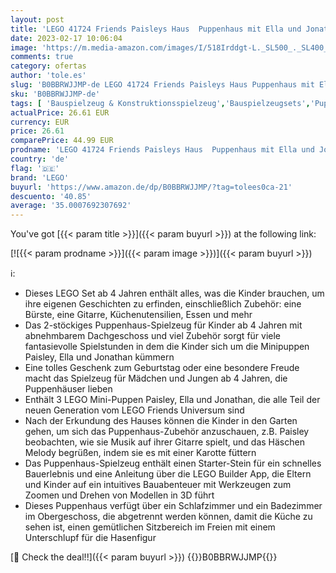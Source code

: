 ```yaml
---
layout: post
title: 'LEGO 41724 Friends Paisleys Haus  Puppenhaus mit Ella und Jonathan Mini-Puppen der Charaktere 2023 als Zubehör  Spielzeug für Mädchen und Jungen ab 4 Jahren'
date: 2023-02-17 10:06:04
image: 'https://m.media-amazon.com/images/I/518Irddgt-L._SL500_._SL400_.jpg'
comments: true
category: ofertas
author: 'tole.es'
slug: 'B0BBRWJJMP-de LEGO 41724 Friends Paisleys Haus Puppenhaus mit Ella und...'
sku: 'B0BBRWJJMP-de'
tags: [ 'Bauspielzeug & Konstruktionsspielzeug','Bauspielzeugsets','Puppen & Zubehör','Puppenhäuser','Spielzeug','lego','🇩🇪', ]
actualPrice: 26.61 EUR
currency: EUR
price: 26.61
comparePrice: 44.99 EUR
prodname: 'LEGO 41724 Friends Paisleys Haus  Puppenhaus mit Ella und Jonathan Mini-Puppen der Charaktere 2023 als Zubehör  Spielzeug für Mädchen und Jungen ab 4 Jahren'
country: 'de'
flag: '🇩🇪'
brand: 'LEGO'
buyurl: 'https://www.amazon.de/dp/B0BBRWJJMP/?tag=tolees0ca-21'
descuento: '40.85'
average: '35.0007692307692'
---
```


You've got [{{< param title >}}]({{< param buyurl >}}) at the following link:

[![{{< param prodname >}}]({{< param image >}})]({{< param buyurl >}})

ℹ️:

- Dieses LEGO Set ab 4 Jahren enthält alles, was die Kinder brauchen, um ihre eigenen Geschichten zu erfinden, einschließlich Zubehör: eine Bürste, eine Gitarre, Küchenutensilien, Essen und mehr
- Das 2-stöckiges Puppenhaus-Spielzeug für Kinder ab 4 Jahren mit abnehmbarem Dachgeschoss und viel Zubehör sorgt für viele fantasievolle Spielstunden in dem die Kinder sich um die Minipuppen Paisley, Ella und Jonathan kümmern
- Eine tolles Geschenk zum Geburtstag oder eine besondere Freude macht das Spielzeug für Mädchen und Jungen ab 4 Jahren, die Puppenhäuser lieben
- Enthält 3 LEGO Mini-Puppen Paisley, Ella und Jonathan, die alle Teil der neuen Generation vom LEGO Friends Universum sind
- Nach der Erkundung des Hauses können die Kinder in den Garten gehen, um sich das Puppenhaus-Zubehör anzuschauen, z.B. Paisley beobachten, wie sie Musik auf ihrer Gitarre spielt, und das Häschen Melody begrüßen, indem sie es mit einer Karotte füttern
- Das Puppenhaus-Spielzeug enthält einen Starter-Stein für ein schnelles Bauerlebnis und eine Anleitung über die LEGO Builder App, die Eltern und Kinder auf ein intuitives Bauabenteuer mit Werkzeugen zum Zoomen und Drehen von Modellen in 3D führt
- Dieses Puppenhaus verfügt über ein Schlafzimmer und ein Badezimmer im Obergeschoss, die abgetrennt werden können, damit die Küche zu sehen ist, einen gemütlichen Sitzbereich im Freien mit einem Unterschlupf für die Hasenfigur

[🛒 Check the deal!!]({{< param buyurl >}})
{{<world>}}B0BBRWJJMP{{</world>}}
